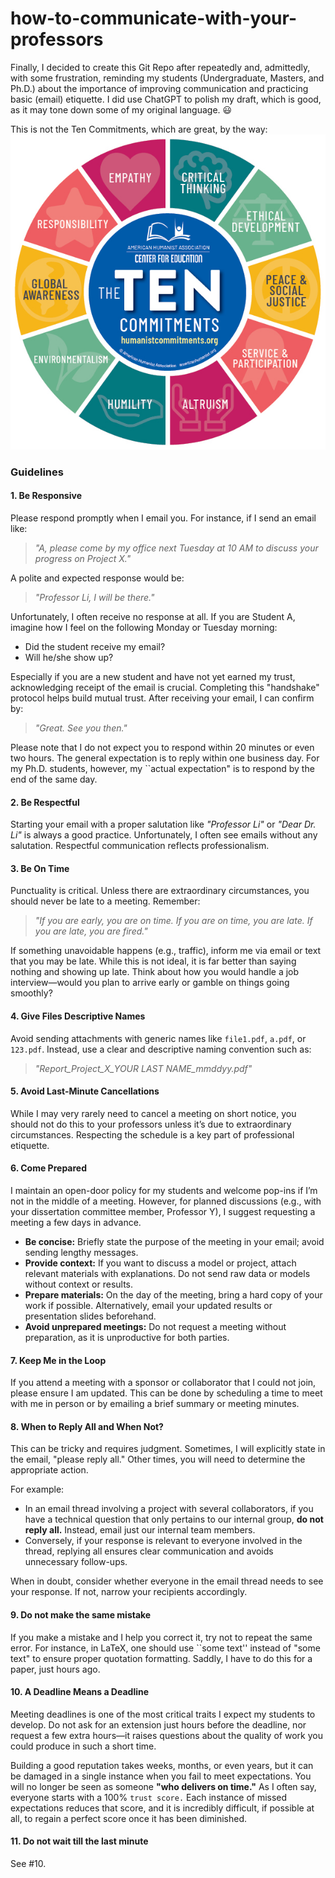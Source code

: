 # how-to-communicate-with-your-professors

Finally, I decided to create this Git Repo after repeatedly and, admittedly, with some frustration, reminding my students (Undergraduate, Masters, and Ph.D.) about the importance of improving communication and practicing basic (email) etiquette. I did use ChatGPT to polish my draft, which is good, as it may tone down some of my original language. 😃

This is not the Ten Commitments, which are great, by the way: 
![This is not the Ten Commitments, which are great, by the way](10Commitments.jpg)

### Guidelines

#### 1. **Be Responsive**
Please respond promptly when I email you. For instance, if I send an email like:  
> _"A, please come by my office next Tuesday at 10 AM to discuss your progress on Project X."_  

A polite and expected response would be:  
> _"Professor Li, I will be there."_  

Unfortunately, I often receive no response at all. If you are Student A, imagine how I feel on the following Monday or Tuesday morning:  
- Did the student receive my email?  
- Will he/she show up?  

Especially if you are a new student and have not yet earned my trust, acknowledging receipt of the email is crucial. Completing this "handshake" protocol helps build mutual trust. After receiving your email, I can confirm by:  
> _"Great. See you then."_  

Please note that I do not expect you to respond within 20 minutes or even two hours. The general expectation is to reply within one business day. For my Ph.D. students, however, my ``actual expectation" is to respond by the end of the same day.

#### 2. **Be Respectful**
Starting your email with a proper salutation like _"Professor Li"_ or _"Dear Dr. Li"_ is always a good practice. Unfortunately, I often see emails without any salutation. Respectful communication reflects professionalism.

#### 3. **Be On Time**
Punctuality is critical. Unless there are extraordinary circumstances, you should never be late to a meeting. Remember:  
> _"If you are early, you are on time. If you are on time, you are late. If you are late, you are fired."_  

If something unavoidable happens (e.g., traffic), inform me via email or text that you may be late. While this is not ideal, it is far better than saying nothing and showing up late. Think about how you would handle a job interview—would you plan to arrive early or gamble on things going smoothly?

#### 4. **Give Files Descriptive Names**
Avoid sending attachments with generic names like `file1.pdf`, `a.pdf`, or `123.pdf`. Instead, use a clear and descriptive naming convention such as:  
> _"Report_Project_X_YOUR LAST NAME_mmddyy.pdf"_  

#### 5. **Avoid Last-Minute Cancellations**
While I may very rarely need to cancel a meeting on short notice, you should not do this to your professors unless it’s due to extraordinary circumstances. Respecting the schedule is a key part of professional etiquette.

#### 6. **Come Prepared**
I maintain an open-door policy for my students and welcome pop-ins if I’m not in the middle of a meeting. However, for planned discussions (e.g., with your dissertation committee member, Professor Y), I suggest requesting a meeting a few days in advance. 

- **Be concise:** Briefly state the purpose of the meeting in your email; avoid sending lengthy messages.  
- **Provide context:** If you want to discuss a model or project, attach relevant materials with explanations. Do not send raw data or models without context or results.  
- **Prepare materials:** On the day of the meeting, bring a hard copy of your work if possible. Alternatively, email your updated results or presentation slides beforehand.  
- **Avoid unprepared meetings:** Do not request a meeting without preparation, as it is unproductive for both parties.

#### 7. **Keep Me in the Loop**
If you attend a meeting with a sponsor or collaborator that I could not join, please ensure I am updated. This can be done by scheduling a time to meet with me in person or by emailing a brief summary or meeting minutes. 

#### 8. **When to Reply All and When Not?**
This can be tricky and requires judgment. Sometimes, I will explicitly state in the email, "please reply all." Other times, you will need to determine the appropriate action. 

For example:  
- In an email thread involving a project with several collaborators, if you have a technical question that only pertains to our internal group, **do not reply all.** Instead, email just our internal team members.  
- Conversely, if your response is relevant to everyone involved in the thread, replying all ensures clear communication and avoids unnecessary follow-ups.

When in doubt, consider whether everyone in the email thread needs to see your response. If not, narrow your recipients accordingly.

#### 9. **Do not make the same mistake**
If you make a mistake and I help you correct it, try not to repeat the same error. For instance, in LaTeX, one should use ``some text'' instead of "some text" to ensure proper quotation formatting. Saddly, I have to do this for a paper,  just hours ago. 

#### 10. **A Deadline Means a Deadline**
Meeting deadlines is one of the most critical traits I expect my students to develop. Do not ask for an extension just hours before the deadline, nor request a few extra hours—it raises questions about the quality of work you could produce in such a short time.

Building a good reputation takes weeks, months, or even years, but it can be damaged in a single instance when you fail to meet expectations. You will no longer be seen as someone **"who delivers on time."** As I often say, everyone starts with a 100% ``trust score.`` Each instance of missed expectations reduces that score, and it is incredibly difficult, if possible at all, to regain a perfect score once it has been diminished.


#### 11. **Do not wait till the last minute**
See #10.
